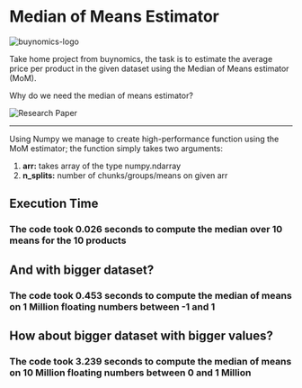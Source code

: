 # Median of Means Estimator

![buynomics-logo](https://user-images.githubusercontent.com/96091453/169597145-2a7c9d7c-0fa6-4b7d-969c-e39dc7467f7c.png)


Take home project from buynomics, the task is to estimate the average price per product in the given dataset using the Median of Means estimator (MoM). 


Why do we need the median of means estimator? 

![Research Paper](https://user-images.githubusercontent.com/96091453/169597364-bd067de8-9913-4d7b-8103-7254f49373c7.png)


------------------

Using Numpy we manage to create high-performance function using the MoM estimator; the function simply takes two arguments:
1. **arr:** takes array of the type numpy.ndarray
2. **n_splits:** number of chunks/groups/means on given arr 


## Execution Time ##

### The code took 0.026 seconds to compute the median over 10 means for the 10 products ###

## And with bigger dataset? ##

### The code took 0.453 seconds to compute the median of means on 1 Million floating numbers between -1 and 1 ###

## How about bigger dataset with bigger values? ##

### The code took 3.239 seconds to compute the median of means on 10 Million floating numbers between 0 and 1 Million ###

